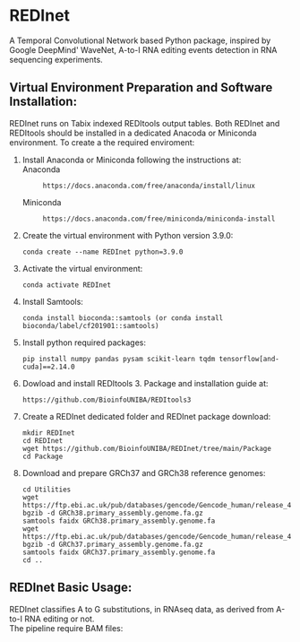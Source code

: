 # REDInet
A Temporal Convolutional Network based Python package, inspired by Google DeepMind' WaveNet, A-to-I RNA editing events detection in RNA sequencing experiments.

## **Virtual Environment Preparation and Software Installation**:
REDInet runs on Tabix indexed REDItools output tables. Both REDInet and REDItools should be installed in a dedicated Anacoda or Miniconda environment. 
To create a the required enviroment:
1) Install Anaconda or Miniconda following the instructions at: <br />
  Anaconda <br />
            
            https://docs.anaconda.com/free/anaconda/install/linux 
   
     Miniconda <br />
            
            https://docs.anaconda.com/free/miniconda/miniconda-install
2) Create the virtual environment with Python version 3.9.0: <br />

       conda create --name REDInet python=3.9.0
   
3) Activate the virtual environment: <br />

       conda activate REDInet

4) Install Samtools: <br />

       conda install bioconda::samtools (or conda install bioconda/label/cf201901::samtools)

5) Install python required packages: <br />

       pip install numpy pandas pysam scikit-learn tqdm tensorflow[and-cuda]==2.14.0

6) Dowload and install REDItools 3. Package and installation guide at: <br />

       https://github.com/BioinfoUNIBA/REDItools3
   
7) Create a REDInet dedicated folder and REDInet package download: <br />

       mkdir REDInet
       cd REDInet
       wget https://github.com/BioinfoUNIBA/REDInet/tree/main/Package
       cd Package
   
9) Download and prepare GRCh37 and GRCh38 reference genomes: <br />

       cd Utilities
       wget https://ftp.ebi.ac.uk/pub/databases/gencode/Gencode_human/release_46/GRCh38.primary_assembly.genome.fa.gz
       bgzib -d GRCh38.primary_assembly.genome.fa.gz
       samtools faidx GRCh38.primary_assembly.genome.fa
       wget https://ftp.ebi.ac.uk/pub/databases/gencode/Gencode_human/release_46/GRCh37_mapping/GRCh37.primary_assembly.genome.fa.gz
       bgzib -d GRCh37.primary_assembly.genome.fa.gz
       samtools faidx GRCh37.primary_assembly.genome.fa
       cd ..
       
## **REDInet Basic Usage**:
REDInet classifies A to G substitutions, in RNAseq data, as derived from A-to-I RNA editing or not.  
The pipeline require BAM files:
